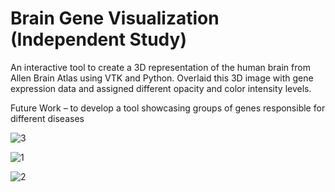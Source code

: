 # Brain Gene Visualization (Independent Study)

An interactive tool to create a 3D representation of the human brain from Allen Brain Atlas using VTK and Python. Overlaid this 3D image with gene expression data and assigned different opacity and color intensity levels. 

Future Work – to develop a tool showcasing groups of genes responsible for different diseases


![3](https://cloud.githubusercontent.com/assets/25645124/23389109/0beda1b4-fd34-11e6-9e9d-9a962758b40e.png)

![1](https://cloud.githubusercontent.com/assets/25645124/23389112/0fbc18de-fd34-11e6-8de2-c7fc9f590311.png)

![2](https://cloud.githubusercontent.com/assets/25645124/23389115/1245ed96-fd34-11e6-88af-666e5fa42185.png)


